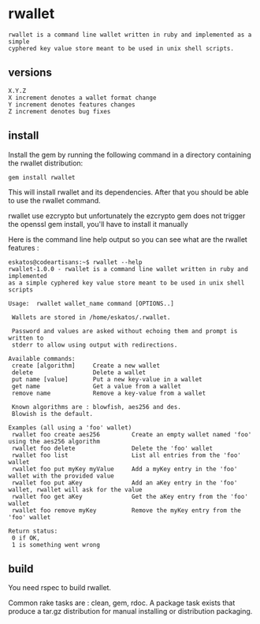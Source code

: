 # rwallet


    rwallet is a command line wallet written in ruby and implemented as a simple
    cyphered key value store meant to be used in unix shell scripts.

## versions

    X.Y.Z
    X increment denotes a wallet format change
    Y increment denotes features changes
    Z increment denotes bug fixes

## install

Install the gem by running the following command in a directory containing the rwallet distribution:

    gem install rwallet

This will install rwallet and its dependencies. After that you should be able to use the rwallet command.

rwallet use ezcrypto but unfortunately the ezcrypto gem does not trigger the openssl gem install, you'll have to install it manually

Here is the command line help output so you can see what are the rwallet features :

    eskatos@codeartisans:~$ rwallet --help
    rwallet-1.0.0 - rwallet is a command line wallet written in ruby and implemented
    as a simple cyphered key value store meant to be used in unix shell scripts

    Usage:  rwallet wallet_name command [OPTIONS..]

     Wallets are stored in /home/eskatos/.rwallet.

     Password and values are asked without echoing them and prompt is written to
     stderr to allow using output with redirections.

    Available commands:
     create [algorithm]     Create a new wallet
     delete                 Delete a wallet
     put name [value]       Put a new key-value in a wallet
     get name               Get a value from a wallet
     remove name            Remove a key-value from a wallet

     Known algorithms are : blowfish, aes256 and des.
     Blowish is the default.

    Examples (all using a 'foo' wallet)
     rwallet foo create aes256         Create an empty wallet named 'foo' using the aes256 algorithm
     rwallet foo delete                Delete the 'foo' wallet
     rwallet foo list                  List all entries from the 'foo' wallet
     rwallet foo put myKey myValue     Add a myKey entry in the 'foo' wallet with the provided value
     rwallet foo put aKey              Add an aKey entry in the 'foo' wallet, rwallet will ask for the value
     rwallet foo get aKey              Get the aKey entry from the 'foo' wallet
     rwallet foo remove myKey          Remove the myKey entry from the 'foo' wallet

    Return status:
     0 if OK,
     1 is something went wrong


## build

You need rspec to build rwallet.

Common rake tasks are : clean, gem, rdoc. A package task exists that produce a tar.gz distribution for manual installing or distribution packaging.


